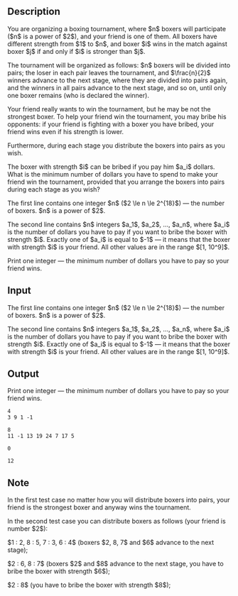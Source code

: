 ## Description

<div><p>You are organizing a boxing tournament, where $n$ boxers will participate ($n$ is a power of $2$), and your friend is one of them. All boxers have different strength from $1$ to $n$, and boxer $i$ wins in the match against boxer $j$ if and only if $i$ is stronger than $j$.</p><p>The tournament will be organized as follows: $n$ boxers will be divided into pairs; the loser in each pair leaves the tournament, and $\frac{n}{2}$ winners advance to the next stage, where they are divided into pairs again, and the winners in all pairs advance to the next stage, and so on, until only one boxer remains (who is declared the winner).</p><p>Your friend really wants to win the tournament, but he may be not the strongest boxer. To help your friend win the tournament, you may bribe his opponents: if your friend is fighting with a boxer you have bribed, your friend wins even if his strength is lower.</p><p>Furthermore, during each stage you distribute the boxers into pairs as you wish.</p><p>The boxer with strength $i$ can be bribed if you pay him $a_i$ dollars. What is the minimum number of dollars you have to spend to make your friend win the tournament, provided that you arrange the boxers into pairs during each stage as you wish?</p></div><div class="input-specification"><p>The first line contains one integer $n$ ($2 \le n \le 2^{18}$) — the number of boxers. $n$ is a power of $2$.</p><p>The second line contains $n$ integers $a_1$, $a_2$, ..., $a_n$, where $a_i$ is the number of dollars you have to pay if you want to bribe the boxer with strength $i$. Exactly one of $a_i$ is equal to $-1$ — it means that the boxer with strength $i$ is your friend. All other values are in the range $[1, 10^9]$.</p></div><div class="output-specification"><p>Print one integer — the minimum number of dollars you have to pay so your friend wins.</p></div>

## Input

<p>The first line contains one integer $n$ ($2 \le n \le 2^{18}$) — the number of boxers. $n$ is a power of $2$.</p><p>The second line contains $n$ integers $a_1$, $a_2$, ..., $a_n$, where $a_i$ is the number of dollars you have to pay if you want to bribe the boxer with strength $i$. Exactly one of $a_i$ is equal to $-1$ — it means that the boxer with strength $i$ is your friend. All other values are in the range $[1, 10^9]$.</p>

## Output

<p>Print one integer — the minimum number of dollars you have to pay so your friend wins.</p>





```input1
4
3 9 1 -1
```




```input2
8
11 -1 13 19 24 7 17 5
```




```output1
0
```




```output2
12
```



## Note

<p>In the first test case no matter how you will distribute boxers into pairs, your friend is the strongest boxer and anyway wins the tournament.</p><p>In the second test case you can distribute boxers as follows (your friend is number $2$):</p><p>$1 : 2, 8 : 5, 7 : 3, 6 : 4$ (boxers $2, 8, 7$ and $6$ advance to the next stage);</p><p>$2 : 6, 8 : 7$ (boxers $2$ and $8$ advance to the next stage, you have to bribe the boxer with strength $6$);</p><p>$2 : 8$ (you have to bribe the boxer with strength $8$);</p>

